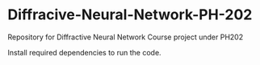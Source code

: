 # Diffracive-Neural-Network-PH-202
Repository for Diffractive Neural Network Course project under PH202

Install required dependencies to run the code.
